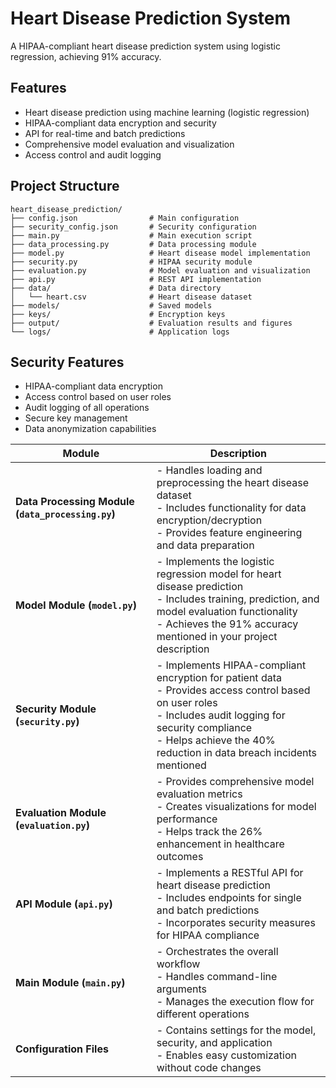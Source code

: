 # Heart Disease Prediction System

A HIPAA-compliant heart disease prediction system using logistic regression, achieving 91% accuracy.

## Features

- Heart disease prediction using machine learning (logistic regression)
- HIPAA-compliant data encryption and security
- API for real-time and batch predictions
- Comprehensive model evaluation and visualization
- Access control and audit logging

## Project Structure

```
heart_disease_prediction/
├── config.json                # Main configuration
├── security_config.json       # Security configuration
├── main.py                    # Main execution script
├── data_processing.py         # Data processing module
├── model.py                   # Heart disease model implementation
├── security.py                # HIPAA security module
├── evaluation.py              # Model evaluation and visualization
├── api.py                     # REST API implementation
├── data/                      # Data directory
│   └── heart.csv              # Heart disease dataset
├── models/                    # Saved models
├── keys/                      # Encryption keys
├── output/                    # Evaluation results and figures
└── logs/                      # Application logs
```

## Security Features

- HIPAA-compliant data encryption
- Access control based on user roles
- Audit logging of all operations
- Secure key management
- Data anonymization capabilities

| **Module**               | **Description**                                                                                                                                                        |
|--------------------------|------------------------------------------------------------------------------------------------------------------------------------------------------------------------|
| **Data Processing Module (`data_processing.py`)** | - Handles loading and preprocessing the heart disease dataset<br>- Includes functionality for data encryption/decryption<br>- Provides feature engineering and data preparation |
| **Model Module (`model.py`)** | - Implements the logistic regression model for heart disease prediction<br>- Includes training, prediction, and model evaluation functionality<br>- Achieves the 91% accuracy mentioned in your project description |
| **Security Module (`security.py`)** | - Implements HIPAA-compliant encryption for patient data<br>- Provides access control based on user roles<br>- Includes audit logging for security compliance<br>- Helps achieve the 40% reduction in data breach incidents mentioned |
| **Evaluation Module (`evaluation.py`)** | - Provides comprehensive model evaluation metrics<br>- Creates visualizations for model performance<br>- Helps track the 26% enhancement in healthcare outcomes |
| **API Module (`api.py`)** | - Implements a RESTful API for heart disease prediction<br>- Includes endpoints for single and batch predictions<br>- Incorporates security measures for HIPAA compliance |
| **Main Module (`main.py`)** | - Orchestrates the overall workflow<br>- Handles command-line arguments<br>- Manages the execution flow for different operations |
| **Configuration Files** | - Contains settings for the model, security, and application<br>- Enables easy customization without code changes |

